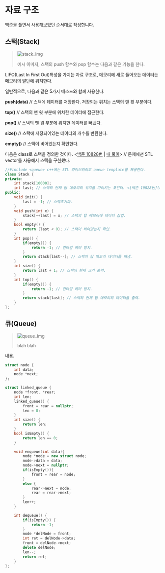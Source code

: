 자료 구조
=========
백준을 풀면서 사용해보았던 순서대로 작성합니다.

스택(Stack)
-----------
> ![stack_img](https://github.com/Kimgooner/PS_algorithm/assets/82828857/f559edfd-3a29-43d7-9c70-6a74690c0bc8)
>
> 예시 이미지, 스택의 push 함수와 pop 함수는 다음과 같은 기능을 한다.

LIFO(Last In First Out)특성을 가지는 자료 구조로, 메모리에 새로 들어오는 데이터는 메모리의 말단에 위치한다.

일반적으로, 다음과 같은 5가지 메소드와 함께 사용한다.

**push(data)** // 스택에 데이터를 저장한다. 저장되는 위치는 스택의 맨 윗 부분이다.

**top()** // 스택의 맨 윗 부분에 위치한 데이터에 접근한다.

**pop()** // 스택의 맨 윗 부분에 위치한 데이터를 빼낸다.

**size()** // 스택에 저장되어있는 데이터의 개수를 반환한다.

**empty()** // 스택이 비어있는지 확인한다.

다음은 class로 스택을 정의한 것이다. <[백준 10828번](https://www.acmicpc.net/problem/10828) | [내 풀이](https://www.acmicpc.net/source/61147713)> // 문제에선 STL vector를 사용해서 스택을 구현했다.

```cpp
//#include <queue> c++에는 STL 라이브러리로 queue template를 제공한다.
class Stack {
private:
    int stack[10000];
    int last; // 스택의 현재 탑 메모리의 위치를 가리키는 포인터. <[백준 10828번](https://www.acmicpc.net/problem/10828) | [내 풀이](https://www.acmicpc.net/source/61147713)>
public:
    void init() {
        last = -1; // 스택초기화.
    }
    void push(int x) {
        stack[++last] = x; // 스택의 탑 메모리에 데이터 삽입.
    }
    bool empty() {
        return (last < 0); // 스택이 비어있는지 확인. 
    }
    int pop() {
        if(empty()) {
            return -1; // 런타임 에러 방지.
        }
        return stack[last--]; // 스택의 탑 메모리 데이터를 빼냄.
    }
    int size() {
        return last + 1; // 스택의 현재 크기 출력.
    }
    int top() {
        if(empty()) {
            return -1; // 런타임 에러 방지.
        }
        return stack[last]; // 스택의 현재 탑 메모리의 데이터를 출력.
    }
};
```

큐(Queue)
---------
> ![queue_img](https://github.com/Kimgooner/PS_algorithm/assets/82828857/fe2f210a-6d1d-4679-83cb-bfcfe1b24ac5)
>
> blah blah

내용.

```cpp
struct node {
    int data;
    node *next;
};

struct linked_queue {
    node *front, *rear;
    int len;
    linked_queue() {
        front = rear = nullptr;
        len = 0;
    }
    int size() {
        return len;
    }
    bool isEmpty() {
        return len == 0;
    }

    void enqueue(int data){
        node *node = new struct node;
        node->data = data;
        node->next = nullptr;
        if(isEmpty()){
            front = rear = node;
        }
        else {
            rear->next = node;
            rear = rear->next;
        }
        len++;
    }

    int dequeue() {
        if(isEmpty()) {
            return -1;
        }
        node *delNode = front;
        int ret = delNode->data;
        front = delNode->next;
        delete delNode;
        len--;
        return ret;
    }
};
```
